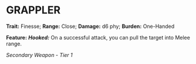 # GRAPPLER

**Trait:** Finesse; **Range:** Close; **Damage:** d6 phy; **Burden:** One-Handed

**Feature:** ***Hooked:*** On a successful attack, you can pull the target into Melee range.

*Secondary Weapon - Tier 1*